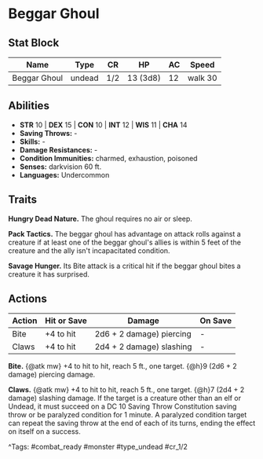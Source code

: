 # Beggar Ghoul

## Stat Block

| Name | Type | CR | HP | AC | Speed |
|------|------|----|----|----|-------|
| Beggar Ghoul | undead | 1/2 | 13 (3d8) | 12 | walk 30 |

## Abilities

- **STR** 10 | **DEX** 15 | **CON** 10 | **INT** 12 | **WIS** 11 | **CHA** 14
- **Saving Throws:** -  
- **Skills:** -  
- **Damage Resistances:** -  
- **Condition Immunities:** charmed, exhaustion, poisoned  
- **Senses:** darkvision 60 ft.  
- **Languages:** Undercommon

## Traits

**Hungry Dead Nature.** The ghoul requires no air or sleep.

**Pack Tactics.** The beggar ghoul has advantage on attack rolls against a creature if at least one of the beggar ghoul's allies is within 5 feet of the creature and the ally isn't incapacitated condition.

**Savage Hunger.** Its Bite attack is a critical hit if the beggar ghoul bites a creature it has surprised.


## Actions

| Action | Hit or Save | Damage | On Save |
|--------|--------------|--------|----------|
| Bite | +4 to hit | 2d6 + 2 damage) piercing | - |
| Claws | +4 to hit | 2d4 + 2 damage) slashing | - |

**Bite.** {@atk mw} +4 to hit to hit, reach 5 ft., one target. {@h}9 (2d6 + 2 damage) piercing damage.

**Claws.** {@atk mw} +4 to hit to hit, reach 5 ft., one target. {@h}7 (2d4 + 2 damage) slashing damage. If the target is a creature other than an elf or Undead, it must succeed on a DC 10 Saving Throw Constitution saving throw or be paralyzed condition for 1 minute. A paralyzed condition target can repeat the saving throw at the end of each of its turns, ending the effect on itself on a success.


^Tags: #combat_ready #monster #type_undead #cr_1/2
